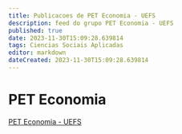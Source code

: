 ```yaml
---
title: Publicacoes de PET Economia - UEFS 
description: feed do grupo PET Economia - UEFS
published: true
date: 2023-11-30T15:09:28.639814
tags: Ciencias Sociais Aplicadas
editor: markdown
dateCreated: 2023-11-30T15:09:28.639814
---
```


# PET Economia
[PET Economia - UEFS](/grupo/80PETEconomiaUEFS.md)